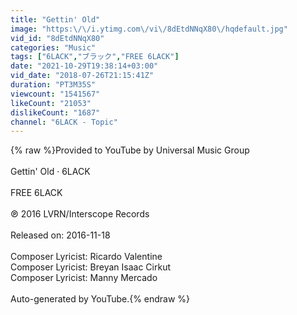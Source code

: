 ```yaml
---
title: "Gettin' Old"
image: "https:\/\/i.ytimg.com\/vi\/8dEtdNNqX80\/hqdefault.jpg"
vid_id: "8dEtdNNqX80"
categories: "Music"
tags: ["6LACK","ブラック","FREE 6LACK"]
date: "2021-10-29T19:38:14+03:00"
vid_date: "2018-07-26T21:15:41Z"
duration: "PT3M35S"
viewcount: "1541567"
likeCount: "21053"
dislikeCount: "1687"
channel: "6LACK - Topic"
---
```

{% raw %}Provided to YouTube by Universal Music Group<br /><br />Gettin' Old · 6LACK<br /><br />FREE 6LACK<br /><br />℗ 2016 LVRN/Interscope Records<br /><br />Released on: 2016-11-18<br /><br />Composer  Lyricist: Ricardo Valentine<br />Composer  Lyricist: Breyan Isaac Cirkut<br />Composer  Lyricist: Manny Mercado<br /><br />Auto-generated by YouTube.{% endraw %}
